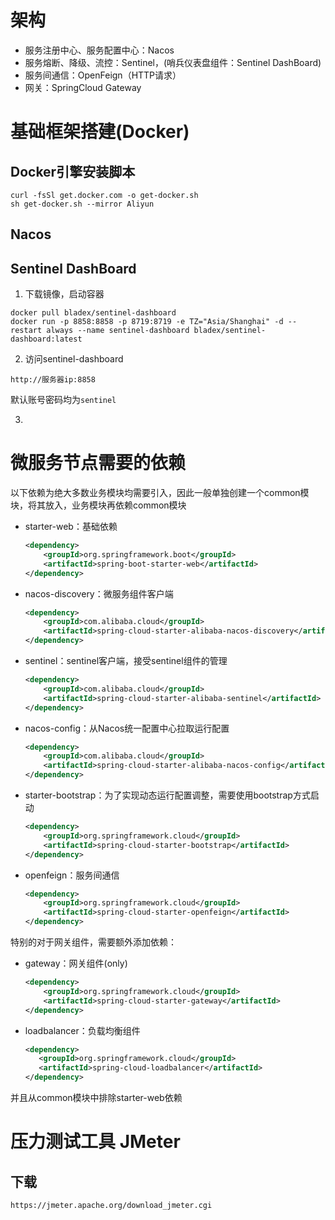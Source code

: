 # 架构

- 服务注册中心、服务配置中心：Nacos
- 服务熔断、降级、流控：Sentinel，(哨兵仪表盘组件：Sentinel DashBoard)
- 服务间通信：OpenFeign（HTTP请求）
- 网关：SpringCloud Gateway



# 基础框架搭建(Docker)

## Docker引擎安装脚本

```npm
curl -fsSl get.docker.com -o get-docker.sh
sh get-docker.sh --mirror Aliyun
```

 

## Nacos

## Sentinel DashBoard

1. 下载镜像，启动容器

```shell
docker pull bladex/sentinel-dashboard
docker run -p 8858:8858 -p 8719:8719 -e TZ="Asia/Shanghai" -d --restart always --name sentinel-dashboard bladex/sentinel-dashboard:latest
```

2. 访问sentinel-dashboard

```
http://服务器ip:8858
```
默认账号密码均为`sentinel`

3. 

# 微服务节点需要的依赖

以下依赖为绝大多数业务模块均需要引入，因此一般单独创建一个common模块，将其放入，业务模块再依赖common模块

- starter-web：基础依赖

  ```xml
  <dependency>
      <groupId>org.springframework.boot</groupId>
      <artifactId>spring-boot-starter-web</artifactId>
  </dependency>
  ```

- nacos-discovery：微服务组件客户端

  ```xml
  <dependency>
      <groupId>com.alibaba.cloud</groupId>
      <artifactId>spring-cloud-starter-alibaba-nacos-discovery</artifactId>
  </dependency>
  ```

- sentinel：sentinel客户端，接受sentinel组件的管理

  ```xml
  <dependency>
      <groupId>com.alibaba.cloud</groupId>
      <artifactId>spring-cloud-starter-alibaba-sentinel</artifactId>
  </dependency>
  ```

- nacos-config：从Nacos统一配置中心拉取运行配置

  ```xml
  <dependency>
      <groupId>com.alibaba.cloud</groupId>
      <artifactId>spring-cloud-starter-alibaba-nacos-config</artifactId>
  </dependency>
  ```

- starter-bootstrap：为了实现动态运行配置调整，需要使用bootstrap方式启动

  ```xml
  <dependency>
      <groupId>org.springframework.cloud</groupId>
      <artifactId>spring-cloud-starter-bootstrap</artifactId>
  </dependency>
  ```

- openfeign：服务间通信

  ```xml
  <dependency>
      <groupId>org.springframework.cloud</groupId>
      <artifactId>spring-cloud-starter-openfeign</artifactId>
  </dependency>
  ```

特别的对于网关组件，需要额外添加依赖：

- gateway：网关组件(only)

  ```xml
  <dependency>
      <groupId>org.springframework.cloud</groupId>
      <artifactId>spring-cloud-starter-gateway</artifactId>
  </dependency>
  ```

- loadbalancer：负载均衡组件

  ```xml
  <dependency>
     <groupId>org.springframework.cloud</groupId>
     <artifactId>spring-cloud-loadbalancer</artifactId>
  </dependency>
  ```

并且从common模块中排除starter-web依赖

# 压力测试工具 JMeter

## 下载

```
https://jmeter.apache.org/download_jmeter.cgi
```
